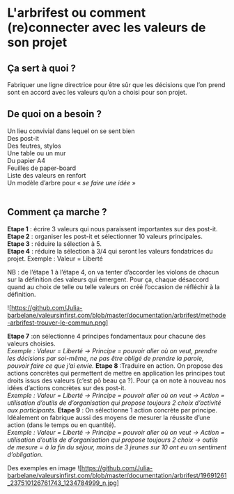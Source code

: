 # L'arbrifest ou comment (re)connecter avec les valeurs de son projet

## Ça sert à quoi ? 
Fabriquer une ligne directrice pour être sûr que les décisions que l’on prend sont en accord avec les valeurs qu’on a choisi pour son projet.


## De quoi on a besoin ? 
Un lieu convivial dans lequel on se sent bien  
Des post-it  
Des feutres, stylos  
Une table ou un mur  
Du papier A4  
Feuilles de paper-board  
Liste des valeurs en renfort  
Un modèle d’arbre pour « *se faire une idée* »  
 
## Comment ça marche ? 
**Etape 1** : écrire 3 valeurs qui nous paraissent importantes sur des post-it.  
**Etape 2** : organiser les post-it et sélectionner 10 valeurs principales.  
**Etape 3** : réduire la sélection à 5.  
**Etape 4** : réduire la sélection à 3/4 qui seront les valeurs fondatrices du projet. Exemple : Valeur = Liberté  

NB : de l’étape 1 à l’étape 4, on va tenter d’accorder les violons de chacun sur la définition des valeurs qui émergent. Pour ça, chaque désaccord quand au choix de telle ou telle valeurs on créé l’occasion de réfléchir à la définition. 

![https://github.com/Julia-barbelane/valeursinfirst.com/blob/master/documentation/arbrifest/methode-arbrifest-trouver-le-commun.png]

**Etape 7** :on sélectionne 4 principes fondamentaux pour chacune des valeurs choisies.  
*Exemple : Valeur = Liberté → Principe = pouvoir aller où on veut, prendre les décisions par soi-même, ne pas être obligé de prendre la parole, pouvoir faire ce que j’ai envie.*
**Etape 8** :Traduire en action. On propose des actions concrètes qui permettent de mettre en application les principes tout droits issus des valeurs (c’est pô beau ça ?). Pour ça on note à nouveau nos idées d’actions concrètes sur des post-it.  
*Exemple : Valeur = Liberté → Principe = pouvoir aller où on veut → Action = utilisation d’outils de d’organisation qui propose toujours 2 choix d’activité aux participants.*
**Etape 9** : On sélectionne 1 action concrète par principe. Idéalement on fabrique aussi des moyens de mesurer la réussite d’une action (dans le temps ou en quantité).  
*Exemple : Valeur = Liberté → Principe = pouvoir aller où on veut → Action = utilisation d’outils de d’organisation qui propose toujours 2 choix → outils de mesure = à la fin du séjour, moins de 3 jeunes sur 10 ont eu un sentiment d’obligation.*

Des exemples en image 
![https://github.com/Julia-barbelane/valeursinfirst.com/blob/master/documentation/arbrifest/19691261_237510126761743_1234784999_n.jpg]
